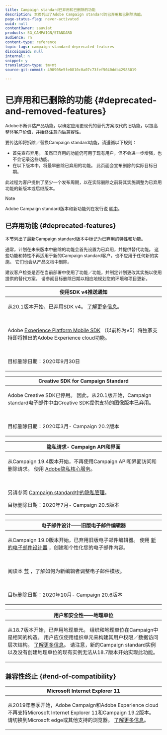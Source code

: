 ```yaml
---
title: Campaign standard已弃用和已删除的功能
description: 本页列出了Adobe Campaign standard的已弃用和已删除功能。
page-status-flag: never-activated
uuid: null
contentOwner: sauviat
products: SG_CAMPAIGN/STANDARD
audience: rn
content-type: reference
topic-tags: campaign-standard-deprecated-features
discoiquuid: null
internal: n
snippet: y
translation-type: tm+mt
source-git-commit: 490908e5fe0810c0a07c73fef5040ddb42983019

---
```



# 已弃用和已删除的功能 {#deprecated-and-removed-features}

Adobe不断评估产品功能，以确定应用更现代的替代方案取代的旧功能，以提高整体客户价值，并始终注意向后兼容性。

要传达即将拆除／替换Campaign standard功能，请遵循以下规则：

* 首先宣布弃用。 虽然已弃用的功能仍可用于现有用户，但不会进一步增强，也不会记录这些功能。
* 在以下版本中，将最早删除已弃用的功能。 此页面会宣布删除的实际目标日期。

此过程为客户提供了至少一个发布周期，以在实际删除之前将其实施调整为已弃用功能的新版本或后继版本。

>[!NOTE]
>Adobe Campaign standard版本和新功能列在发行说 [明中](../../rn/using/release-notes.md)。


## 已弃用功能 {#deprecated-features}

本节列出了最新Campaign standard版本中标记为已弃用的特性和功能。

通常，计划在未来版本中删除的功能会首先设置为已弃用，并提供替代功能。 这些功能和特性不再适用于新的Campaign standard客户，也不应用于任何新的实施。 它们也会从产品文档中删除。

建议客户检查是否在当前部署中使用了功能／功能，并制定计划更改其实施以使用提供的替代方案。 请参阅目标删除日期以相应地规划您的环境和项目更新。

<table> 
 <thead> 
  <tr> 
   <th> <strong>使用SDK v4推送通知</strong><br /> </th> 
  </tr> 
 </thead> 
 <tbody> 
  <tr> 
   <td> <p> 从20.1版本开始，已弃用SDK v4。 <a href="https://aep-sdks.gitbook.io/docs/version-4-sdk-end-of-support-faq">了解更多信息</a>。</p><br/>
   <p>Adobe <a href="https://aep-sdks.gitbook.io/docs/">Experience Platform Mobile SDK</a> （以前称为v5）将独家支持即将推出的Adobe Experience cloud功能。</p></br>
     <p>目标删除日期：2020年9月30日</p>
     </td> 
  </tr> 
 </tbody> 
</table>

<table> 
 <thead> 
  <tr> 
   <th> <strong>Creative SDK for Campaign Standard</strong><br /> </th> 
  </tr> 
 </thead> 
 <tbody> 
  <tr> 
   <td> <p>Adobe Creative SDK已停用。 因此，从20.1版开始，Campaign standard电子邮件中由Creative SDK提供支持的图像版本已弃用。</p></br>
  <p> 目标删除日期：2020年3月- Campaign 20.2版本</p>
   </td> 
  </tr> 
 </tbody> 
</table>
<table> 
 <thead> 
  <tr> 
   <th> <strong>隐私请求- Campaign API和界面</strong><br /> </th> 
  </tr> 
 </thead> 
 <tbody> 
  <tr> 
   <td> <p>从Campaign 19.4版本开始，不再使用Campaign API和界面访问和删除请求。 使用 <a href="https://www.adobe.io/apis/experiencecloud/gdpr.html">Adobe隐私核心服务</a>。</p></br>
   <p>另请参阅 <a href="https://helpx.adobe.com/campaign/kb/acs-privacy.html">Campaign standard中的隐私管理</a>。</p>
  <p> 目标删除日期：2020年7月- Campaign 20.5版本</p>
   </td> 
  </tr> 
 </tbody> 
</table>

<table> 
 <thead> 
  <tr> 
   <th> <strong>电子邮件设计——旧版电子邮件编辑器</strong><br /> </th> 
  </tr> 
 </thead> 
 <tbody> 
  <tr> 
   <td> <p>从Campaign 19.0版本开始，已弃用旧版电子邮件编辑器。 使用 <a href="https://docs.adobe.com/content/help/en/campaign-standard/using/designing-content/designing-content-in-adobe-campaign.html">新的电子邮件设计器</a> ，创建和个性化您的电子邮件内容。 </p></br>
   <p>阅读本 <a href="https://docs.adobe.com/content/help/en/campaign-standard/using/designing-content/building-email-content/using-existing-content.html">节</a> ，了解如何为新编辑者调整电子邮件模板。</p></br>
  <p> 目标删除日期：2020年10月- Campaign 20.6版本</p>
   </td> 
  </tr> 
 </tbody> 
</table>

<table> 
 <thead> 
  <tr> 
   <th> <strong>用户和安全性——地理单位</strong><br /> </th> 
  </tr> 
 </thead> 
 <tbody> 
  <tr> 
   <td> <p>从18.7版本开始，已弃用地理单元。 组织和地理单位在Campaign中是相同的构造。 用户应仅使用组织单元来构建其用户权限／数据访问层次结构。 <a href="https://helpx.adobe.com/campaign/standard/administration/using/organizational-units.html">了解更多信息</a>。 请注意，新的Campaign standard实例以及没有创建地理单位的现有实例无法从18.7版本开始实现此功能。</p>
   </td> 
  </tr> 
 </tbody> 
</table>


## 兼容性终止 {#end-of-compatibility}

<table> 
 <thead> 
  <tr> 
   <th> <strong>Microsoft Internet Explorer 11</strong><br /> </th> 
  </tr> 
 </thead> 
 <tbody> 
  <tr> 
   <td> <p>从2019年春季开始，Adobe Campaign和Adobe Experience cloud不再支持Microsoft Internet Explorer 11和Campaign 19.2版本。 请切换到Microsoft edge或其他支持的浏览器。 <a href="https://docs.adobe.com/content/help/en/campaign-standard/using/getting-started/discovering-the-interface/compatible-browsers.html">了解更多信息</a>。</p>
   </td> 
  </tr> 
 </tbody> 
</table>
